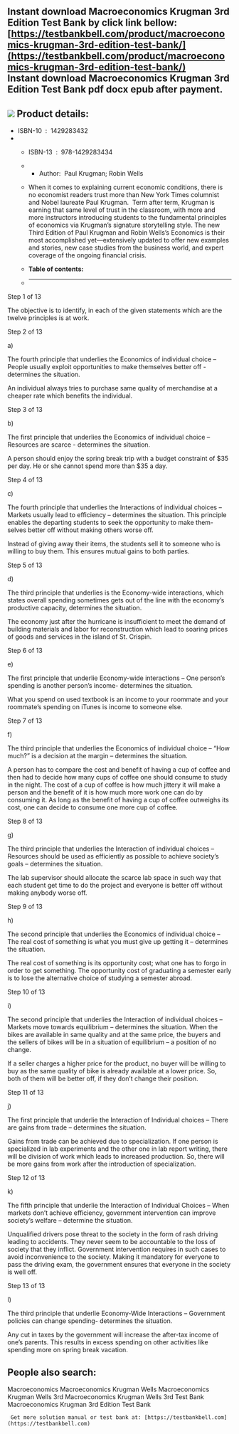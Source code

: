 Instant download **Macroeconomics Krugman 3rd Edition Test Bank** by click link bellow:  
[https://testbankbell.com/product/macroeconomics-krugman-3rd-edition-test-bank/](https://testbankbell.com/product/macroeconomics-krugman-3rd-edition-test-bank/)  
**Instant download Macroeconomics Krugman 3rd Edition Test Bank pdf docx epub after payment.**
----------------------------------------------------------------------------------------------


![](https://testbankbell.com/wp-content/uploads/2023/05/macroeconomics-krugman-wells-3rd-tb.jpg)
**Product details:**
--------------------


* ISBN-10 ‏ : ‎ 1429283432
* * ISBN-13 ‏ : ‎ 978-1429283434
  * * Author:  Paul Krugman; Robin Wells
   
  * When it comes to explaining current economic conditions, there is no economist readers trust more than New York Times columnist and Nobel laureate Paul Krugman.  Term after term, Krugman is earning that same level of trust in the classroom, with more and more instructors introducing students to the fundamental principles of economics via Krugman’s signature storytelling style. The new Third Edition of Paul Krugman and Robin Wells’s Economics is their most accomplished yet—extensively updated to offer new examples and stories, new case studies from the business world, and expert coverage of the ongoing financial crisis.
  * **Table of contents:**
  * ----------------------
 
Step 1 of 13



The objective is to identify, in each of the given statements which are the twelve principles is at work.





Step 2 of 13



a)

The fourth principle that underlies the Economics of individual choice – People usually exploit opportunities to make themselves better off - determines the situation.

An individual always tries to purchase same quality of merchandise at a cheaper rate which benefits the individual.





Step 3 of 13



b)

The first principle that underlies the Economics of individual choice – Resources are scarce - determines the situation.

A person should enjoy the spring break trip with a budget constraint of $35 per day. He or she cannot spend more than $35 a day.





Step 4 of 13



c)

The fourth principle that underlies the Interactions of individual choices – Markets usually lead to efficiency – determines the situation. This principle enables the departing students to seek the opportunity to make them-selves better off without making others worse off.

Instead of giving away their items, the students sell it to someone who is willing to buy them. This ensures mutual gains to both parties.





Step 5 of 13



d)

The third principle that underlies is the Economy-wide interactions, which states overall spending sometimes gets out of the line with the economy’s productive capacity, determines the situation.

The economy just after the hurricane is insufficient to meet the demand of building materials and labor for reconstruction which lead to soaring prices of goods and services in the island of St. Crispin.







 Step 6 of 13

 e) 

 The first principle that underlie Economy-wide interactions – One person’s spending is another person’s income- determines the situation.

 What you spend on used textbook is an income to your roommate and your roommate’s spending on iTunes is income to someone else.





 Step 7 of 13



 f)

 The third principle that underlies the Economics of individual choice – “How much?” is a decision at the margin – determines the situation.

 A person has to compare the cost and benefit of having a cup of coffee and then had to decide how many cups of coffee one should consume to study in the night. The cost of a cup of coffee is how much jittery it will make a person and the benefit of it is how much more work one can do by consuming it. As long as the benefit of having a cup of coffee outweighs its cost, one can decide to consume one more cup of coffee.





 Step 8 of 13



 g)

 The third principle that underlies the Interaction of individual choices – Resources should be used as efficiently as possible to achieve society’s goals – determines the situation.

 The lab supervisor should allocate the scarce lab space in such way that each student get time to do the project and everyone is better off without making anybody worse off.





 Step 9 of 13



 h)

 The second principle that underlies the Economics of individual choice – The real cost of something is what you must give up getting it – determines the situation.

 The real cost of something is its opportunity cost; what one has to forgo in order to get something. The opportunity cost of graduating a semester early is to lose the alternative choice of studying a semester abroad.





 Step 10 of 13



 i)

 The second principle that underlies the Interaction of individual choices – Markets move towards equilibrium – determines the situation. When the bikes are available in same quality and at the same price, the buyers and the sellers of bikes will be in a situation of equilibrium – a position of no change.

 If a seller charges a higher price for the product, no buyer will be willing to buy as the same quality of bike is already available at a lower price. So, both of them will be better off, if they don’t change their position.





 Step 11 of 13



 j)

 The first principle that underlie the Interaction of Individual choices – There are gains from trade – determines the situation.

 Gains from trade can be achieved due to specialization. If one person is specialized in lab experiments and the other one in lab report writing, there will be division of work which leads to increased production. So, there will be more gains from work after the introduction of specialization.





 Step 12 of 13



 k)

 The fifth principle that underlie the Interaction of Individual Choices – When markets don’t achieve efficiency, government intervention can improve society’s welfare – determine the situation.

 Unqualified drivers pose threat to the society in the form of rash driving leading to accidents. They never seem to be accountable to the loss of society that they inflict. Government intervention requires in such cases to avoid inconvenience to the society. Making it mandatory for everyone to pass the driving exam, the government ensures that everyone in the society is well off.





 Step 13 of 13



 l)

 The third principle that underlie Economy-Wide Interactions – Government policies can change spending- determines the situation.

 Any cut in taxes by the government will increase the after-tax income of one’s parents. This results in excess spending on other activities like spending more on spring break vacation.




 **People also search:**
 -----------------------


 Macroeconomics
 Macroeconomics Krugman Wells
 Macroeconomics Krugman Wells 3rd
 Macroeconomics Krugman Wells 3rd Test Bank
 Macroeconomics Krugman 3rd Edition Test Bank


     Get more solution manual or test bank at: [https://testbankbell.com](https://testbankbell.com)
